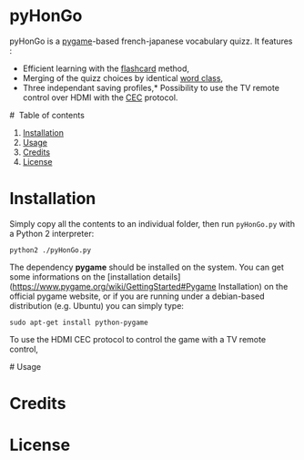 # pyHonGo

pyHonGo is a [pygame](https://www.pygame.org)-based french-japanese vocabulary quizz. It features :

* Efficient learning with the [flashcard](https://en.wikipedia.org/wiki/Flashcard) method,
* Merging of the quizz choices by identical [word class](https://en.wikipedia.org/wiki/Part-of-speech),
* Three independant saving profiles,* Possibility to use the TV remote control over HDMI with the [CEC](https://en.wikipedia.org/wiki/Consumer_Electronics_Control) protocol.

#  Table of contents

1. [Installation](#installation)
2. [Usage](#usage)
3. [Credits](#credits)
4. [License](#license)

# Installation

Simply copy all the contents to an individual folder, then run `pyHonGo.py` with a Python 2 interpreter:
```
python2 ./pyHonGo.py
```
The dependency **pygame** should be installed on the system. You can get some informations on the [installation details](https://www.pygame.org/wiki/GettingStarted#Pygame Installation) on the official pygame website, or if you are running under a debian-based distribution (e.g. Ubuntu) you can simply type:
```
sudo apt-get install python-pygame
```
To use the HDMI CEC protocol to control the game with a TV remote control, 

# Usage

# Credits

# License

